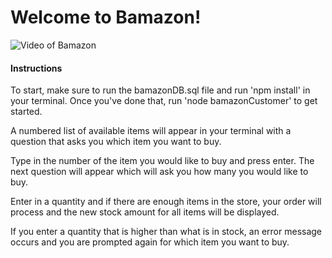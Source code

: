 # Welcome to Bamazon!

![Video of Bamazon](bamazonvid.gif)

#### Instructions

To start, make sure to run the bamazonDB.sql file and run 'npm install' in your terminal. Once you've done that, run 'node bamazonCustomer' to get started.

A numbered list of available items will appear in your terminal with a question that asks you which item you want to buy. 

Type in the number of the item you would like to buy and press enter. The next question will appear which will ask you how many you would like to buy. 

Enter in a quantity and if there are enough items in the store, your order will process and the new stock amount for all items will be displayed. 

If you enter a quantity that is higher than what is in stock, an error message occurs and you are prompted again for which item you want to buy.